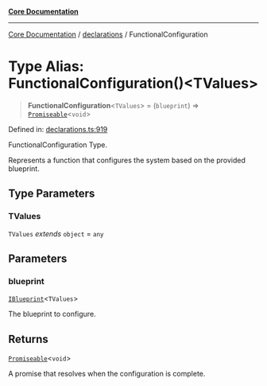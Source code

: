 [**Core Documentation**](../../README.md)

***

[Core Documentation](../../README.md) / [declarations](../README.md) / FunctionalConfiguration

# Type Alias: FunctionalConfiguration()\<TValues\>

> **FunctionalConfiguration**\<`TValues`\> = (`blueprint`) => [`Promiseable`](Promiseable.md)\<`void`\>

Defined in: [declarations.ts:919](https://github.com/stonemjs/core/blob/85781fe5b87769612839dd6b850ba45186d357fa/src/declarations.ts#L919)

FunctionalConfiguration Type.

Represents a function that configures the system based on the provided blueprint.

## Type Parameters

### TValues

`TValues` *extends* `object` = `any`

## Parameters

### blueprint

[`IBlueprint`](IBlueprint.md)\<`TValues`\>

The blueprint to configure.

## Returns

[`Promiseable`](Promiseable.md)\<`void`\>

A promise that resolves when the configuration is complete.
